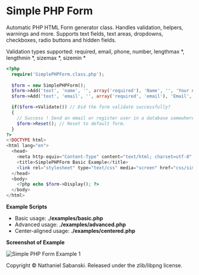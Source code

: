 Simple PHP Form
===============

Automatic PHP HTML Form generator class. Handles validation, helpers, warnings and more. Supports text fields, text areas, dropdowns, checkboxes, radio buttons and hidden fields.

Validation types supported: required, email, phone, number, lengthmax *, lengthmin *, sizemax *, sizemin *

```php
<?php 
  require('SimplePHPForm.class.php'); 
  
  $form = new SimplePHPForm();
  $form->Add('text', 'name', '', array('required'), 'Name', '', 'Your name is required.');
  $form->Add('text', 'email', '', array('required', 'email'), 'Email', '', 'Your email is required.');

  if($form->Validate()) // Did the form validate successfully?
  {
    // Success ! Send an email or register user in a database somewhere...
    $form->Reset(); // Reset to default form.
  }
?>
<!DOCTYPE html>
<html lang="en">
  <head>
    <meta http-equiv="Content-Type" content="text/html; charset=utf-8" />
    <title>SimplePHPForm Basic Example</title>
    <link rel="stylesheet" type="text/css" media="screen" href="css/simplephpform_default.css" />
  </head>
  <body>
    <?php echo $form->Display(); ?>
  </body>
</html> 
```

**Example Scripts**

<ul>
<li>Basic usage: <strong>./examples/basic.php</strong></li>
<li>Advanced usage: <strong>./examples/advanced.php</strong></li>
<li>Center-aligned usage: <strong>./examples/centered.php</strong></li>
</ul>

**Screenshot of Example**

<img src="http://i.imgur.com/PNtyxTl.png" alt="Simple PHP Form Example 1" />

Copyright © Nathaniel Sabanski. Released under the zlib/libpng license.



